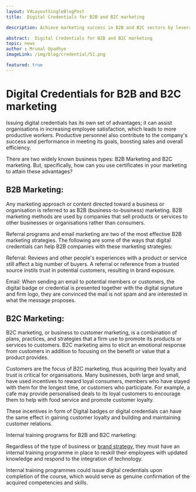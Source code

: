 ```yaml
---
layout: V4LayoutSingleBlogPost
title:  Digital Credentials for B2B and B2C marketing

description: Achieve marketing success in B2B and B2C sectors by leveraging digital credentials to recognize employee skills.

abstract:  Digital Credentials for B2B and B2C marketing
topic: news
author : Mrunal Upadhye
imageLink: /img/blog/credential/51.png

featured: true
---
```


# Digital Credentials for B2B and B2C marketing


Issuing digital credentials has its own set of advantages; it can assist organisations in increasing employee satisfaction, which leads to more productive workers. Productive personnel also contribute to the company's success and performance in meeting its goals, boosting sales and overall efficiency.

There are two widely known business types: B2B Marketing and B2C marketing. But, specifically, how can you use certificates in your marketing to attain these advantages?

## B2B Marketing: 

Any marketing approach or content directed toward a business or organisation is referred to as B2B (business-to-business) marketing. B2B marketing methods are used by companies that sell products or services to other businesses or organisations rather than consumers.

Referral programs and email marketing are two of the most effective B2B marketing strategies. The following are some of the ways that digital credentials can help B2B companies with these marketing strategies:

Referral: Reviews and other people's experiences with a product or service still affect a big number of buyers. A referral or reference from a trusted source instils trust in potential customers, resulting in brand exposure.

Email: When sending an email to potential members or customers, the digital badge or credential is presented together with the digital signature and firm logo, they are convinced the mail is not spam and are interested in what the message proposes.

## B2C Marketing:

B2C marketing, or business to customer marketing, is a combination of plans, practices, and strategies that a firm use to promote its products or services to customers. B2C marketing aims to elicit an emotional response from customers in addition to focusing on the benefit or value that a product provides.

Customers are the focus of B2C marketing, thus acquiring their loyalty and trust is critical for organisations. Many businesses, both large and small, have used incentives to reward loyal consumers, members who have stayed with them for the longest time, or customers who participate. For example, a cafe may provide personalised deals to its loyal customers to encourage them to help with food service and promote customer loyalty.

These incentives in form of Digital badges or digital credentials can have the same effect in gaining customer loyalty and building and maintaining customer relations. 

Internal training programs for B2B and B2C marketing:

Regardless of the type of business or [brand strategy](https://hypegig.com/brand-strategy/), they must have an internal training programme in place to reskill their employees with updated knowledge and respond to the integration of technology.

Internal training programmes could issue digital credentials upon completion of the course, which would serve as genuine confirmation of the acquired competencies and skills.


